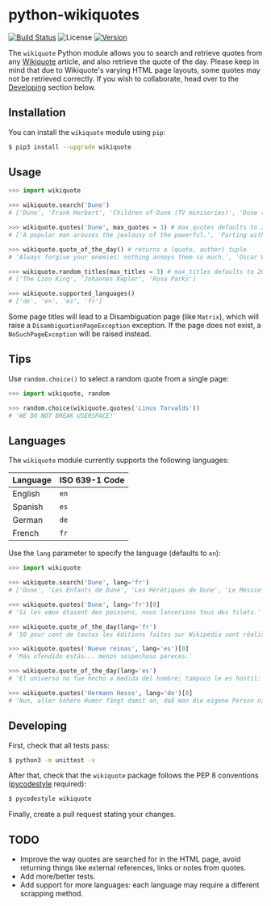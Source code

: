 # python-wikiquotes
[![Build Status](https://travis-ci.org/federicotdn/python-wikiquotes.svg?branch=travis)](https://travis-ci.org/federicotdn/python-wikiquotes)
![License](http://img.shields.io/pypi/l/wikiquote.svg?style=flat)
[![Version](http://img.shields.io/pypi/v/wikiquote.svg?style=flat)](https://pypi.python.org/pypi/wikiquote)

The `wikiquote` Python module allows you to search and retrieve quotes from any [Wikiquote](https://www.wikiquote.org/) article, and also retrieve the quote of the day. Please keep in mind that due to Wikiquote's varying HTML page layouts, some quotes may not be retrieved correctly. If you wish to collaborate, head over to the [Developing](https://github.com/federicotdn/python-wikiquotes#developing) section below. 

## Installation
You can install the `wikiquote` module using `pip`:
```bash
$ pip3 install --upgrade wikiquote
```

## Usage
```python
>>> import wikiquote

>>> wikiquote.search('Dune')
# ['Dune', 'Frank Herbert', 'Children of Dune (TV miniseries)', 'Dune (film)', 'Dune (TV miniseries)']

>>> wikiquote.quotes('Dune', max_quotes = 3) # max_quotes defaults to 20
# ['A popular man arouses the jealousy of the powerful.', 'Parting with friends is a sadness. A place is only a place.', 'Hope clouds observation.']

>>> wikiquote.quote_of_the_day() # returns a (quote, author) tuple
# 'Always forgive your enemies; nothing annoys them so much.', 'Oscar Wilde'

>>> wikiquote.random_titles(max_titles = 3) # max_titles defaults to 20
# ['The Lion King', 'Johannes Kepler', 'Rosa Parks']

>>> wikiquote.supported_languages()
# ['de', 'en', 'es', 'fr']

```

Some page titles will lead to a Disambiguation page (like `Matrix`), which will raise a `DisambiguationPageException` exception.  If the page does not exist, a `NoSuchPageException` will be raised instead.

## Tips
Use `random.choice()` to select a random quote from a single page:
```python
>>> import wikiquote, random

>>> random.choice(wikiquote.quotes('Linus Torvalds'))
# 'WE DO NOT BREAK USERSPACE!'
```

## Languages
The `wikiquote` module currently supports the following languages:

| Language | ISO 639-1 Code |
|----------|----------------|
| English  | `en`           |
| Spanish  | `es`           |
| German   | `de`           |
| French   | `fr`           |

Use the `lang` parameter to specify the language (defaults to `en`):
```python
>>> import wikiquote

>>> wikiquote.search('Dune', lang='fr')
# ['Dune', 'Les Enfants de Dune', 'Les Hérétiques de Dune', 'Le Messie de Dune']

>>> wikiquote.quotes('Dune', lang='fr')[0]
# 'Si les vœux étaient des poissons, nous lancerions tous des filets.'

>>> wikiquote.quote_of_the_day(lang='fr')
# '50 pour cent de toutes les éditions faites sur Wikipédia sont réalisées par seulement 0,7% des utilisateurs', 'Jimmy Wales'

>>> wikiquote.quotes('Nueve reinas', lang='es')[0]
# 'Más ofendido estás... menos sospechoso pareces.'

>>> wikiquote.quote_of_the_day(lang='es')
# 'El universo no fue hecho a medida del hombre; tampoco le es hostil: es indiferente.', 'Carl Edward Sagan'

>>> wikiquote.quotes('Hermann Hesse', lang='de')[0]
# 'Nun, aller höhere Humor fängt damit an, daß man die eigene Person nicht mehr ernst nimmt.'

```

## Developing
First, check that all tests pass:
```bash
$ python3 -m unittest -v
```
After that, check that the `wikiquote` package follows the PEP 8 conventions ([pycodestyle](https://github.com/PyCQA/pycodestyle) required):
```bash
$ pycodestyle wikiquote
```
Finally, create a pull request stating your changes.

## TODO
- Improve the way quotes are searched for in the HTML page, avoid returning things like external references, links or notes from quotes.
- Add more/better tests.
- Add support for more languages: each language may require a different scrapping method.

